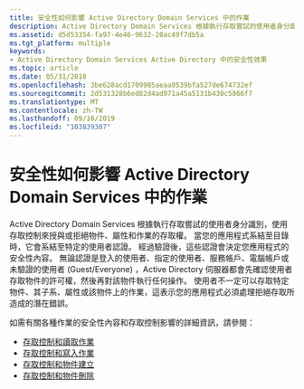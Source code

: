 ```yaml
---
title: 安全性如何影響 Active Directory Domain Services 中的作業
description: Active Directory Domain Services 根據執行存取嘗試的使用者身分識別，使用存取控制來授與或拒絕物件、屬性和作業的存取權。
ms.assetid: d5d53354-fa97-4e46-9632-20ac49f7db5a
ms.tgt_platform: multiple
keywords:
- Active Directory Domain Services Active Directory 中的安全性效果
ms.topic: article
ms.date: 05/31/2018
ms.openlocfilehash: 3be628acd1709985aeaa9539bfa527de674732ef
ms.sourcegitcommit: 2d531328b6ed82d4ad971a45a5131b430c5866f7
ms.translationtype: MT
ms.contentlocale: zh-TW
ms.lasthandoff: 09/16/2019
ms.locfileid: "103839307"
---
```

# <a name="how-security-affects-operations-in-active-directory-domain-services"></a>安全性如何影響 Active Directory Domain Services 中的作業

Active Directory Domain Services 根據執行存取嘗試的使用者身分識別，使用存取控制來授與或拒絕物件、屬性和作業的存取權。 當您的應用程式系結至目錄時，它會系結至特定的使用者認證。 經過驗證後，這些認證會決定您應用程式的安全性內容。 無論認證是登入的使用者、指定的使用者、服務帳戶、電腦帳戶或未驗證的使用者 (Guest/Everyone) ，Active Directory 伺服器都會先確認使用者存取物件的許可權，然後再對該物件執行任何操作。 使用者不一定可以存取特定物件、其子系、屬性或該物件上的作業，這表示您的應用程式必須處理拒絕存取所造成的潛在錯誤。

如需有關各種作業的安全性內容和存取控制影響的詳細資訊，請參閱：

-   [存取控制和讀取作業](access-control-and-read-operations.md)
-   [存取控制和寫入作業](access-control-and-write-operations.md)
-   [存取控制和物件建立](access-control-and-object-creation.md)
-   [存取控制和物件刪除](access-control-and-object-deletion.md)

 

 




